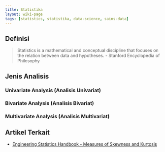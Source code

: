 ```yaml
---
title: Statistika
layout: wiki-page
tags: [statistics, statistika, data-science, sains-data]
---
```


## Definisi

> Statistics is a mathematical and conceptual discipline that focuses on the relation between data and hypotheses. - Stanford Encyclopedia of Philosophy

## Jenis Analisis

### Univariate Analysis (Analisis Univariat)

### Bivariate Analysis (Analisis Bivariat)

### Multivariate Analysis (Analisis Multivariat)

## Artikel Terkait
- [Engineering Statistics Handbook - Measures of Skewness and Kurtosis](https://www.itl.nist.gov/div898/handbook/eda/section3/eda35b.htm)
